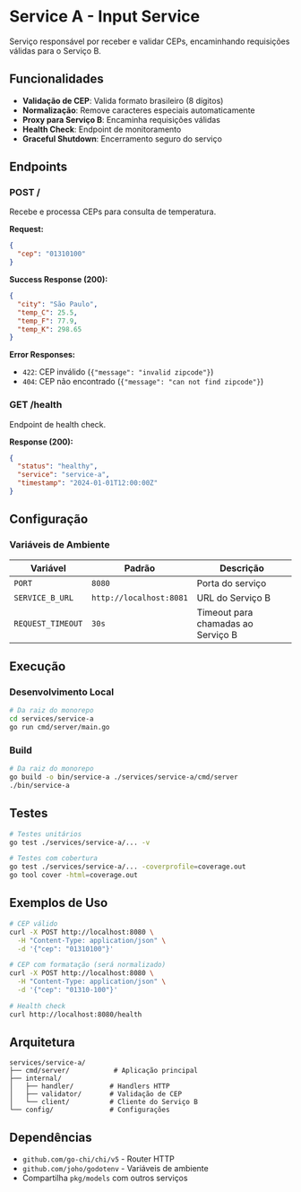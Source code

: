 # Service A - Input Service

Serviço responsável por receber e validar CEPs, encaminhando requisições válidas para o Serviço B.

## Funcionalidades

- **Validação de CEP**: Valida formato brasileiro (8 dígitos)
- **Normalização**: Remove caracteres especiais automaticamente
- **Proxy para Serviço B**: Encaminha requisições válidas
- **Health Check**: Endpoint de monitoramento
- **Graceful Shutdown**: Encerramento seguro do serviço

## Endpoints

### POST /
Recebe e processa CEPs para consulta de temperatura.

**Request:**
```json
{
  "cep": "01310100"
}
```

**Success Response (200):**
```json
{
  "city": "São Paulo",
  "temp_C": 25.5,
  "temp_F": 77.9,
  "temp_K": 298.65
}
```

**Error Responses:**
- `422`: CEP inválido (`{"message": "invalid zipcode"}`)
- `404`: CEP não encontrado (`{"message": "can not find zipcode"}`)

### GET /health
Endpoint de health check.

**Response (200):**
```json
{
  "status": "healthy",
  "service": "service-a",
  "timestamp": "2024-01-01T12:00:00Z"
}
```

## Configuração

### Variáveis de Ambiente

| Variável | Padrão | Descrição |
|----------|--------|-----------|
| `PORT` | `8080` | Porta do serviço |
| `SERVICE_B_URL` | `http://localhost:8081` | URL do Serviço B |
| `REQUEST_TIMEOUT` | `30s` | Timeout para chamadas ao Serviço B |

## Execução

### Desenvolvimento Local
```bash
# Da raiz do monorepo
cd services/service-a
go run cmd/server/main.go
```

### Build
```bash
# Da raiz do monorepo
go build -o bin/service-a ./services/service-a/cmd/server
./bin/service-a
```

## Testes

```bash
# Testes unitários
go test ./services/service-a/... -v

# Testes com cobertura
go test ./services/service-a/... -coverprofile=coverage.out
go tool cover -html=coverage.out
```

## Exemplos de Uso

```bash
# CEP válido
curl -X POST http://localhost:8080 \
  -H "Content-Type: application/json" \
  -d '{"cep": "01310100"}'

# CEP com formatação (será normalizado)
curl -X POST http://localhost:8080 \
  -H "Content-Type: application/json" \
  -d '{"cep": "01310-100"}'

# Health check
curl http://localhost:8080/health
```

## Arquitetura

```
services/service-a/
├── cmd/server/           # Aplicação principal
├── internal/
│   ├── handler/         # Handlers HTTP
│   ├── validator/       # Validação de CEP
│   └── client/          # Cliente do Serviço B
└── config/              # Configurações
```

## Dependências

- `github.com/go-chi/chi/v5` - Router HTTP
- `github.com/joho/godotenv` - Variáveis de ambiente
- Compartilha `pkg/models` com outros serviços